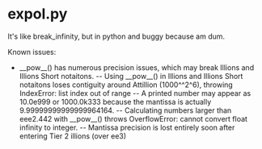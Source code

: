 # expol.py
It's like break_infinity, but in python and buggy because am dum.

Known issues:
- \_\_pow\_\_() has numerous precision issues, which may break Illions and Illions Short notaitons.
-- Using \_\_pow\_\_() in Illions and Illions Short notaitons loses contiguity around Attillion (1000^^2^6), throwing IndexError: list index out of range
-- A printed number may appear as 10.0e999 or 1000.0k333 because the mantissa is actually 9.99999999999999964164.
-- Calculating numbers larger than eee2.442 with \_\_pow\_\_() throws OverflowError: cannot convert float infinity to integer.
-- Mantissa precision is lost entirely soon after entering Tier 2 illions (over ee3)
